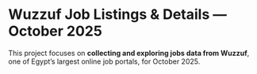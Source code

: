 # Wuzzuf Job Listings & Details — October 2025

This project focuses on **collecting and exploring jobs data from Wuzzuf**, one of Egypt’s largest online job portals, for October 2025.  
